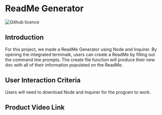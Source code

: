 # ReadMe Generator

![Github licence](http://img.shields.io/badge/license-MIT-blue.svg)


## Introduction

For this project, we made a ReadMe Generator using Node and Inquirer. By opening the integrated terminalk, users can create a ReadMe by filling out the command line prompts. The create file function will produce their new doc with all of their information populated on the ReadMe. 

## User Interaction Criteria

Users will need to download Node and Inquirer for the program to work.

## Product Video Link
